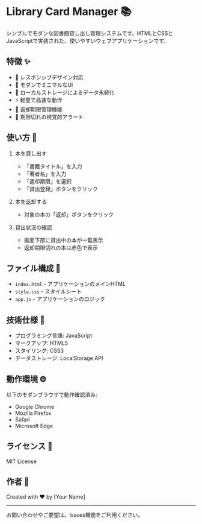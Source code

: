 # Library Card Manager 📚

シンプルでモダンな図書館貸し出し管理システムです。HTMLとCSSとJavaScriptで実装された、使いやすいウェブアプリケーションです。

## 特徴 ✨

- 📱 レスポンシブデザイン対応
- 🎨 モダンでミニマルなUI
- 💾 ローカルストレージによるデータ永続化
- ⚡ 軽量で高速な動作
- 📅 返却期限管理機能
- 🚨 期限切れの視覚的アラート

## 使い方 🚀

1. 本を貸し出す
   - 「書籍タイトル」を入力
   - 「著者名」を入力
   - 「返却期限」を選択
   - 「貸出登録」ボタンをクリック

2. 本を返却する
   - 対象の本の「返却」ボタンをクリック

3. 貸出状況の確認
   - 画面下部に貸出中の本が一覧表示
   - 返却期限切れの本は赤色で表示

## ファイル構成 📁

- `index.html` - アプリケーションのメインHTML
- `style.css` - スタイルシート
- `app.js` - アプリケーションのロジック

## 技術仕様 🔧

- プログラミング言語: JavaScript
- マークアップ: HTML5
- スタイリング: CSS3
- データストレージ: LocalStorage API

## 動作環境 🌐

以下のモダンブラウザで動作確認済み:
- Google Chrome
- Mozilla Firefox
- Safari
- Microsoft Edge

## ライセンス 📄

MIT License

## 作者 👤

Created with ❤️ by [Your Name]

---

お問い合わせやご要望は、Issues機能をご利用ください。
